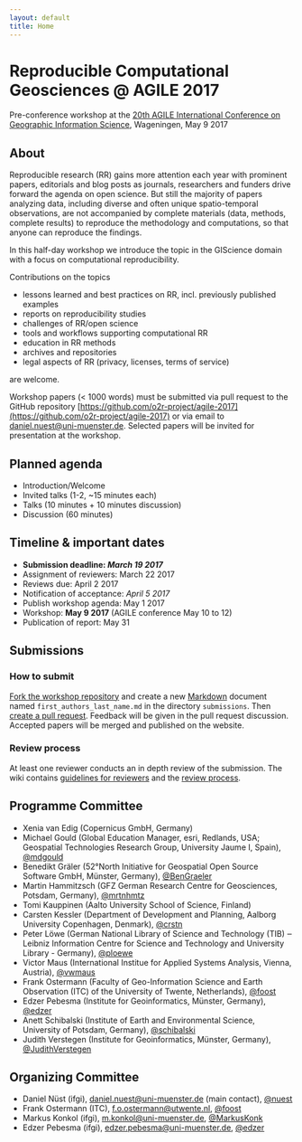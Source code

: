```yaml
---
layout: default
title: Home
---
```


# Reproducible Computational Geosciences @ AGILE 2017

Pre-conference workshop at the [20th AGILE International Conference on Geographic Information Science](https://agile-online.org/index.php/home-2017), Wageningen, May 9 2017

## About

Reproducible research (RR) gains more attention each year with prominent papers, editorials
and blog posts as journals, researchers and funders drive forward the agenda on open
science. But still the majority of papers analyzing data, including diverse and often unique
spatio-temporal observations, are not accompanied by complete materials (data, methods,
complete results) to reproduce the methodology and computations, so that anyone can
reproduce the findings.

In this half-day workshop we introduce the topic in the GIScience domain with a focus on
computational reproducibility.

Contributions on the topics

- lessons learned and best practices on RR, incl. previously published examples
- reports on reproducibility studies
- challenges of RR/open science
- tools and workflows supporting computational RR
- education in RR methods
- archives and repositories
- legal aspects of RR (privacy, licenses, terms of service)

are welcome.

Workshop papers (< 1000 words) must be submitted via pull request to the GitHub repository [https://github.com/o2r-project/agile-2017](https://github.com/o2r-project/agile-2017) or via email to [daniel.nuest@uni-muenster.de](mailto:daniel.nuest@uni-muenster.de).
Selected papers will be invited for presentation at the workshop.

## Planned agenda

- Introduction/Welcome
- Invited talks (1-2, ~15 minutes each)
- Talks (10 minutes + 10 minutes discussion)
- Discussion (60 minutes)

## Timeline & important dates

- **Submission deadline: _March 19 2017_**
- Assignment of reviewers: March 22 2017
- Reviews due: April 2 2017
- Notification of acceptance: _April 5 2017_
- Publish workshop agenda: May 1 2017
- Workshop: **May 9 2017** (AGILE conference May 10 to 12)
- Publication of report: May 31

## Submissions

### How to submit

[Fork the workshop repository](https://github.com/o2r-project/agile-2017#fork-destination-box) and create a new [Markdown](https://guides.github.com/features/mastering-markdown/) document named `first_authors_last_name.md` in the directory `submissions`. Then [create a pull request](https://github.com/o2r-project/agile-2017#fork-destination-box).
Feedback will be given in the pull request discussion. Accepted papers will be merged and published on the website.

### Review process

At least one reviewer conducts an in depth review of the submission. The wiki contains [guidelines for reviewers](https://github.com/o2r-project/agile-2017/wiki/Guidelines-for-reviewers) and the [review process](https://github.com/o2r-project/agile-2017/wiki/Review-process).

## Programme Committee

- Xenia van Edig (Copernicus GmbH, Germany)
- Michael Gould (Global Education Manager, esri, Redlands, USA; Geospatial Technologies Research Group, University Jaume I, Spain), [@mdgould](https://github.com/mdgould)
- Benedikt Gräler (52°North Initiative for Geospatial Open Source Software GmbH, Münster, Germany), [@BenGraeler](https://github.com/BenGraeler)
- Martin Hammitzsch (GFZ German Research Centre for Geosciences, Potsdam, Germany), [@mrtnhmtz](https://github.com/mrtnhmtz)
- Tomi Kauppinen (Aalto University School of Science, Finland)
- Carsten Kessler (Department of Development and Planning, Aalborg University Copenhagen, Denmark), [@crstn](https://github.com/crstn)
- Peter Löwe (German National Library of Science and Technology (TIB) ‒ Leibniz Information Centre for Science and Technology and University Library - Germany), [@ploewe](https://github.com/ploewe)
- Victor Maus (International Institue for Applied Systems Analysis, Vienna, Austria), [@vwmaus](https://github.com/vwmaus)
- Frank Ostermann (Faculty of Geo-Information Science and Earth Observation (ITC) of the University of Twente, Netherlands), [@foost](https://github.com/foost)
- Edzer Pebesma (Institute for Geoinformatics, Münster, Germany), [@edzer](https://github.com/edzer)
- Anett Schibalski (Institute of Earth and Environmental Science, University of Potsdam, Germany), [@schibalski](https://github.com/schibalski)
- Judith Verstegen (Institute for Geoinformatics, Münster, Germany), [@JudithVerstegen](https://github.com/JudithVerstegen)

## Organizing Committee

- Daniel Nüst (ifgi), daniel.nuest@uni-muenster.de (main contact), [@nuest](https://github.com/nuest)
- Frank Ostermann (ITC), f.o.ostermann@utwente.nl, [@foost](https://github.com/foost)
- Markus Konkol (ifgi), m.konkol@uni-muenster.de, [@MarkusKonk](https://github.com/MarkusKonk)
- Edzer Pebesma (ifgi), edzer.pebesma@uni-muenster.de, [@edzer](https://github.com/edzer)
